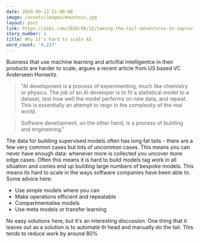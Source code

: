 ```yaml
---
date: 2020-09-13 21:00:00
image: /assets/images/mountain.jpg
layout: post
link: https://a16z.com/2020/08/12/taming-the-tail-adventures-in-improving-ai-economics/
story_number: 1
title: Why it's hard to scale AI
word_count: '4,217'
---
```


Business that use machine learning and artcifial intelligentce in their products are harder to scale, argues a recent article from US based VC Anderseen Horowitz. 


> "AI development is a process of experimenting, much like chemistry or physics. The job of an AI developer is to fit a statistical model to a dataset, test how well the model performs on new data, and repeat. This is essentially an attempt to reign in the complexity of the real world.

> Software development, on the other hand, is a process of building and engineering."

The data for building supervised models often has long fat tails -  there are a few very common cases but lots of uncommon cases. This means you can never have enough data: whenever more is collected you uncover more edge cases. Often this means it is hard to build models tag work in all situation and conies end up building large numbers of bespoke models. This means its hard to scale in the ways software companies have been able to. Some advice here:

- Use simple models where you can
- Make operations efficient and repeatable
- Compartmentalise models
- Use meta models or transfer learning

No easy solutions here, but it's an interesting discussion. One thing that it leaves out as a solution is to automate th head and manually do the tail. This tends to reduce work by around 80%

